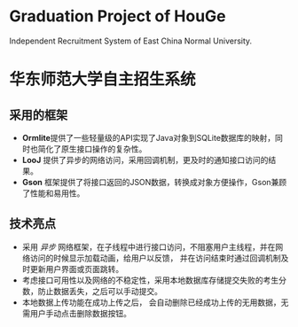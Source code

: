 # Graduation Project of HouGe
Independent Recruitment System of East China Normal University.

# 华东师范大学自主招生系统

## 采用的框架

   + **Ormlite**提供了一些轻量级的API实现了Java对象到SQLite数据库的映射，同时也简化了原生接口操作的复杂性。
   + **LooJ** 提供了异步的网络访问，采用回调机制，更及时的通知接口访问的结果。
   + **Gson** 框架提供了将接口返回的JSON数据，转换成对象方便操作，Gson兼顾了性能和易用性。

## 技术亮点

+ 采用 *异步* 网络框架，在子线程中进行接口访问，不阻塞用户主线程，并在网络访问的时候显示加载动画，给用户以反馈， 并在访问结束时通过回调机制及时更新用户界面或页面跳转。
+ 考虑接口可用性以及网络的不稳定性，采用本地数据库存储提交失败的考生分数，防止数据丢失，之后可以手动提交。
+ 本地数据上传功能在成功上传之后， 会自动删除已经成功上传的无用数据，无需用户手动点击删除数据按钮。

